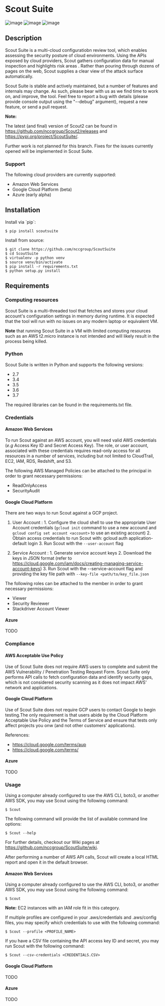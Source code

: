 # Scout Suite

![image](https://travis-ci.org/nccgroup/Scout2.svg?branch=master)
![image](https://coveralls.io/repos/github/nccgroup/Scout2/badge.svg?branch=master)
![image](https://badge.fury.io/py/AWSScout2.svg)

## Description

Scout Suite is a multi-cloud configuratiobn review tool, which enables
assessing the security posture of cloud environments. Using the APIs
exposed by cloud providers, Scout gathers configuration data for manual
inspection and highlights risk areas . Rather than pouring through
dozens of pages on the web, Scout supplies a clear view of the attack
surface automatically.

Scout Suite is stable and actively maintained, but a number of features
and internals may change. As such, please bear with us as we find time
to work on, and improve, the tool. Feel free to report a bug with
details (please provide console output using the "--debug" argument),
request a new feature, or send a pull request.

**Note:**

The latest (and final) version of Scout2 can be found in
<https://github.com/nccgroup/Scout2/releases> and
<https://pypi.org/project/ScoutSuite/>.

Further work is not planned for this branch. Fixes for the issues
currently opened will be implemented in Scout Suite.

### Support

The following cloud providers are currently supported:

-   Amazon Web Services
-   Google Cloud Platform (beta)
-   Azure (early alpha)

## Installation

Install via \`pip\`:

    $ pip install scoutsuite

Install from source:

    $ git clone https://github.com/nccgroup/ScoutSuite
    $ cd ScoutSuite
    $ virtualenv -p python venv
    $ source venv/bin/activate
    $ pip install -r requirements.txt
    $ python setup.py install

## Requirements

### Computing resources

Scout Suite is a multi-threaded tool that fetches and stores your cloud
account's configuration settings in memory during runtime. It is
expected that the tool will run with no issues on any modern laptop or
equivalent VM.

**Note** that running Scout Suite in a VM with limited computing
resources such as an AWS t2.micro instance is not intended and will
likely result in the process being killed.

### Python

Scout Suite is written in Python and supports the following versions:

-   2.7
-   3.4
-   3.5
-   3.6
-   3.7

The required libraries can be found in the requirements.txt file.

### Credentials

#### Amazon Web Services

To run Scout against an AWS account, you will need valid AWS credentials
(*e.g* Access Key ID and Secret Access Key). The role, or user account,
associated with these credentials requires read-only access for all
resources in a number of services, including but not limited to
CloudTrail, EC2, IAM, RDS, Redshift, and S3.

The following AWS Managed Policies can be attached to the principal in
order to grant necessary permissions:

-   ReadOnlyAccess
-   SecurityAudit

#### Google Cloud Platform

There are two ways to run Scout against a GCP project.

1.  User Account
    :   1.  Configure the cloud shell to use the appropriate User
            Account credentials (`gcloud init` command to use a new
            accound and `gcloud config set account <account>` to use an
            existing account)
        2.  Obtain access credentials to run Scout with:
            gcloud auth application-default login
        3.  Run Scout with the `--user-account` flag

2.  Service Account
    :   1.  Generate service account keys
        2.  Download the keys in JSON format (refer to
            <https://cloud.google.com/iam/docs/creating-managing-service-account-keys>)
        3.  Run Scout with the --service-account flag and providing the
            key file path with `--key-file <path/to/key_file.json`

The following roles can be attached to the member in order to grant
necessary permissions:

-   Viewer
-   Security Reviewer
-   Stackdriver Account Viewer

#### Azure

TODO

### Compliance

#### AWS Acceptable Use Policy

Use of Scout Suite does not require AWS users to complete and submit the AWS Vulnerability / Penetration Testing 
Request Form. Scout Suite only performs API calls to fetch configuration data and identify security gaps, which is not 
considered security scanning as it does not impact AWS' network and applications.

#### Google Cloud Platform

Use of Scout Suite does not require GCP users to contact Google to begin testing.The only requirement is that users 
abide by the Cloud Platform Acceptable Use Policy and the Terms of Service and ensure that tests only affect 
projects you onw (and not other customers’ applications).

References:
- https://cloud.google.com/terms/aup
- https://cloud.google.com/terms/

#### Azure

TODO

### Usage

Using a computer already configured to use the AWS CLI, boto3, or another AWS SDK, you may use Scout using the 
following command:

    $ Scout

The following command will provide the list of available command line
options:

    $ Scout --help

For further details, checkout our Wiki pages at
<https://github.com/nccgroup/ScoutSuite/wiki>.

After performing a number of AWS API calls, Scout will create a local HTML report and open it in the default browser.

#### Amazon Web Services

Using a computer already configured to use the AWS CLI, boto3, or another AWS SDK, you may use Scout using the 
following command:

    $ Scout

**Note:** EC2 instances with an IAM role fit in this category.

If multiple profiles are configured in your .aws/credentials and
.aws/config files, you may specify which credentials to use with the
following command:

    $ Scout --profile <PROFILE_NAME>

If you have a CSV file containing the API access key ID and secret, you
may run Scout with the following command:

    $ Scout --csv-credentials <CREDENTIALS.CSV>

#### Google Cloud Platform

TODO

#### Azure

TODO
